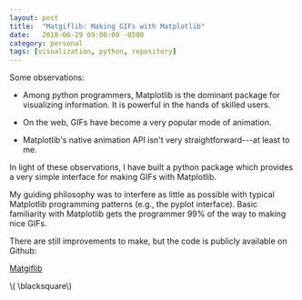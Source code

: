 ```yaml
---
layout: post
title:  "Matgiflib: Making GIFs with Matplotlib"
date:   2018-06-29 09:00:00 -0500
category: personal 
tags: [visualization, python, repository] 
---
```


Some observations:

* Among python programmers, Matplotlib is the dominant package for visualizing information. It is powerful in the hands of skilled users. 

* On the web, GIFs have become a very popular mode of animation.

* Matplotlib's native animation API isn't very straightforward---at least to me.

In light of these observations, I have built a python package which provides a very simple interface for making GIFs with Matplotlib.

My guiding philosophy was to interfere as little as possible with typical Matplotlib programming patterns (e.g., the pyplot interface). Basic familiarity with Matplotlib gets the programmer 99% of the way to making nice GIFs.

There are still improvements to make, but the code is publicly available on Github:

[Matgiflib](https://github.com/dpmerrell/matgiflib)

\\( \blacksquare\\)

